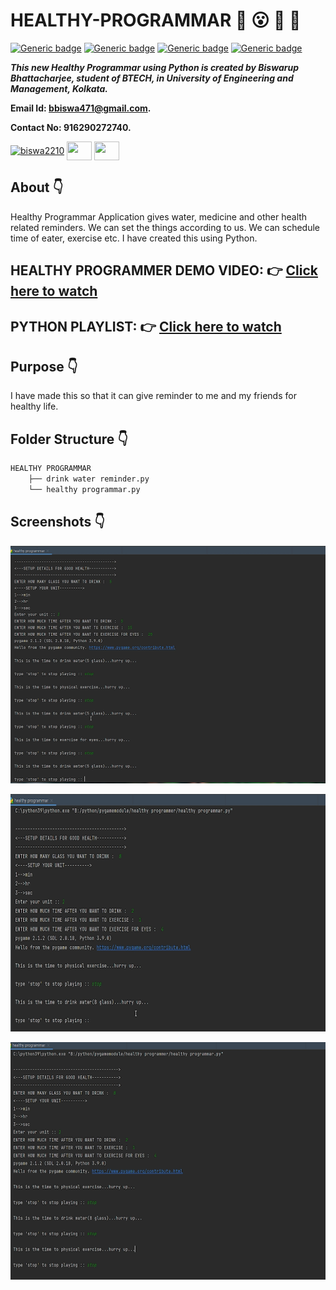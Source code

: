 # HEALTHY-PROGRAMMAR  :star_struck: :open_mouth: :running: :star2:

[![Generic badge](https://img.shields.io/badge/advance-Python3-yellowgreen)](https://shields.io/) [![Generic badge](https://img.shields.io/badge/module-random-red)](https://shields.io/) [![Generic badge](https://img.shields.io/badge/module-time-brightgreen)](https://shields.io/) [![Generic badge](https://img.shields.io/badge/module-datetime-orange)](https://shields.io/) 
<br>

***This new Healthy Programmar using Python is created by Biswarup Bhattacharjee, student of BTECH, in University of Engineering and Management, Kolkata.***

**Email Id: bbiswa471@gmail.com.** 

**Contact No: 916290272740.** 

<p align="left">
<a href="https://www.facebook.com/profile.php?id=100070395300810" target="blank"><img align="center" src="https://cdn.jsdelivr.net/npm/simple-icons@3.0.1/icons/facebook.svg" alt="biswa2210" height="30" width="40" /></a>
<a href="https://instagram.com/biswarup2210" target="blank"><img align="center" src="https://cdn.jsdelivr.net/npm/simple-icons@3.0.1/icons/instagram.svg" alt="" height="30" width="40" /></a>
<a href="https://github.com/biswa2210" target="blank"><img align="center" src="https://cdn.jsdelivr.net/npm/simple-icons@3.0.1/icons/github.svg" alt="" height="30" width="40" /></a>
</p>

## About :point_down: 

<div align="justified">
    
Healthy Programmar Application gives water, medicine and other health related reminders. We can set the things according to us. We can schedule time of eater, exercise etc. I have created this using Python.
 
</div>

## HEALTHY PROGRAMMER DEMO VIDEO: :point_right: <a href="https://www.youtube.com/watch?v=EkNDsq6XFkE&list=PL0lbDlMJ1h4ikgkbohDuJurlnFvGzJCMr&index=4">Click here to watch</a>

## PYTHON PLAYLIST: :point_right: <a href="https://www.youtube.com/watch?v=SsKXFCSfQgw&list=PL0lbDlMJ1h4ikgkbohDuJurlnFvGzJCMr">Click here to watch</a>

## Purpose :point_down:

<div align="justified">
    
I have made this so that it can give reminder to me and my friends for healthy life.

</div>


## Folder Structure :point_down:

```bash
HEALTHY PROGRAMMAR
    ├── drink water reminder.py
    └── healthy programmar.py
```
    
## Screenshots :point_down: 

<div align="center">
    
<a href="hp1.png"><img src="hp1.png" width="800" height= "380"></a> 
    
<a href="hp2.png"><img src="hp2.png" width="800" height= "380"></a>

<a href="hp3.png"><img src="hp3.png" width="800" height= "380"></a>

</div>


